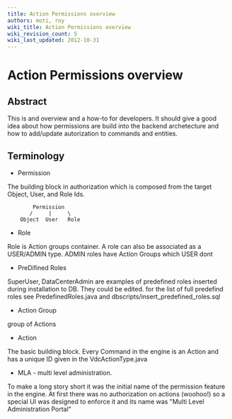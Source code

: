 ```yaml
---
title: Action Permissions overview
authors: moti, roy
wiki_title: Action Permissions overview
wiki_revision_count: 5
wiki_last_updated: 2012-10-31
---
```


# Action Permissions overview

## Abstract

This is and overview and a how-to for developers. It should give a good idea about how
permissions are build into the backend archetecture and how to add/update autorization to commands and entities.

## Terminology

*   Permission

The building block in authorization which is composed from the target Object, User, and Role Ids.

            Permission
           /     |     \
        Object  User   Role

*   Role

Role is Action groups container. A role can also be associated as a USER/ADMIN type. ADMIN roles have Action Groups which USER dont

*   PreDifined Roles

SuperUser, DataCenterAdmin are examples of predefined roles inserted during installation to DB. They could be edited.
for the list of full predefind roles see PredefinedRoles.java and dbscripts/insert_predefined_roles.sql

*   Action Group

group of Actions

*   Action

The basic building block. Every Command in the engine is an Action and has a unique ID given in the VdcActionType.java

*   MLA - multi level administration.

To make a long story short it was the initial name of the permission feature in the engine. At first there was no
authorization on actions (woohoo!) so a special UI was designed to enforce it and its name was "Multi Level Administration Portal"
